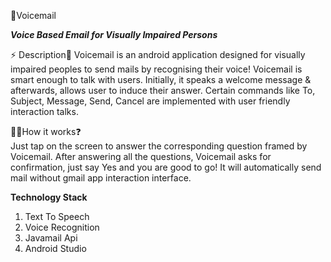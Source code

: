 📩Voicemail  
  
__*Voice Based Email for Visually Impaired Persons*__

⚡️ Description:ledger:
Voicemail is an android application designed for visually impaired peoples to send mails by recognising their voice! Voicemail is smart enough to talk with users. Initially, it speaks a welcome message & afterwards, allows user to induce their answer. Certain commands like To, Subject, Message, Send, Cancel are implemented with user friendly interaction talks.  
  
💪🏻How it works:question:  
Just tap on the screen to answer the corresponding question framed by Voicemail. After answering all the questions, Voicemail asks for confirmation, just say Yes and you are good to go! It will automatically send mail without gmail app interaction interface.  
  
  
**Technology Stack**
  
1. Text To Speech
2. Voice Recognition
3. Javamail Api
4. Android Studio
  

  
  
  
  




